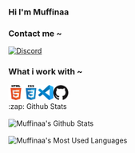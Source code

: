 ### Hi I'm Muffinaa

### Contact me ~

[![Discord](https://discord.c99.nl/widget/theme-1/374220001743208459.png)](https://discord.com/users/374220001743208459)
### What i work with ~
<img align="left" alt="HTML5" width="30px" src="https://raw.githubusercontent.com/github/explore/master/topics/html/html.png" />
<img align="left" alt="CSS3" width="30px" src="https://raw.githubusercontent.com/github/explore/master/topics/css/css.png" />
<img align="left" alt="Visual Studio Code" width="30px" src="https://raw.githubusercontent.com/github/explore/master/topics/visual-studio-code/visual-studio-code.png" />
<img align="left" alt="GitHub" width="30px" src="https://raw.githubusercontent.com/github/explore/master/topics/github/github.png" />

<br>
<br>
  <summary>:zap: Github Stats</summary>
  <br>
  <img align="left" alt="Muffinaa's Github Stats" src="https://github-readme-stats.vercel.app/api?username=Muffinaa&show_icons=true&theme=dark&count_private=true"/>
  <br>
  <br>
  <img align="left" alt="Muffinaa's Most Used Languages" src="https://github-readme-stats.vercel.app/api/top-langs/?username=Muffinaa&layout=compact&theme=dark&count_private=true"/>
  <br>
  <br>
